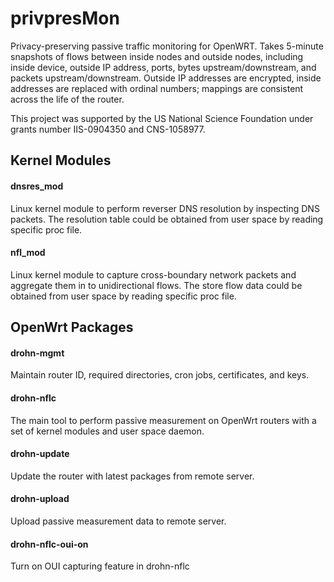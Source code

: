 # privpresMon
Privacy-preserving passive traffic monitoring for OpenWRT.  Takes
5-minute snapshots of flows between inside nodes and outside nodes,
including inside device, outside IP address, ports, bytes
upstream/downstream, and packets upstream/downstream.  Outside IP
addresses are encrypted, inside addresses are replaced with ordinal
numbers; mappings are consistent across the life of the router.

This project was supported by the US National Science Foundation under
grants number IIS-0904350 and CNS-1058977.

## Kernel Modules
#### dnsres_mod
Linux kernel module to perform reverser DNS resolution by inspecting DNS packets. The resolution table could be obtained from user space by reading specific proc file.

#### nfl_mod
Linux kernel module to capture cross-boundary network packets and aggregate them in to unidirectional flows. The store flow data could be obtained from user space by reading specific proc file.

## OpenWrt Packages
#### drohn-mgmt
Maintain router ID, required directories, cron jobs, certificates, and keys. 

#### drohn-nflc
The main tool to perform passive measurement on OpenWrt routers with a set of kernel modules and user space daemon.

#### drohn-update
Update the router with latest packages from remote server.

#### drohn-upload
Upload passive measurement data to remote server.

#### drohn-nflc-oui-on
Turn on OUI capturing feature in drohn-nflc
